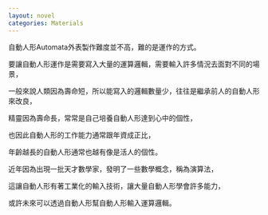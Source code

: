 ```yaml
---
layout: novel
categories: Materials
---
```


自動人形Automata外表製作難度並不高，難的是運作的方式。

要讓自動人形運作是需要寫入大量的運算邏輯，需要輸入許多情況去面對不同的場景，

一般來說人類因為壽命短，所以能寫入的邏輯數量少，往往是繼承前人的自動人形來改良，

精靈因為壽命長，常常是自己培養自動人形達到心中的個性，

也因此自動人形的工作能力通常跟年資成正比，

年齡越長的自動人形通常也越有像是活人的個性。


近年因為出現一批天才數學家，發明了一些數學概念，稱為演算法，

這讓自動人形有著工業化的輸入技術，讓大量自動人形學會許多能力，

或許未來可以透過自動人形幫自動人形輸入運算邏輯。

